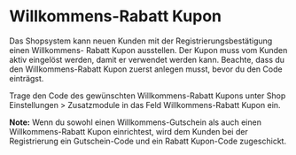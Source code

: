 # Willkommens-Rabatt Kupon 

Das Shopsystem kann neuen Kunden mit der Registrierungsbestätigung einen Willkommens- Rabatt Kupon ausstellen. Der Kupon muss vom Kunden aktiv eingelöst werden, damit er verwendet werden kann. Beachte, dass du den Willkommens-Rabatt Kupon zuerst anlegen musst, bevor du den Code einträgst.

Trage den Code des gewünschten Willkommens-Rabatt Kupons unter Shop Einstellungen \> Zusatzmodule in das Feld Willkommens-Rabatt Kupon ein.

**Note:** Wenn du sowohl einen Willkommens-Gutschein als auch einen Willkommens-Rabatt Kupon einrichtest, wird dem Kunden bei der Registrierung ein Gutschein-Code und ein Rabatt Kupon-Code zugeschickt.



